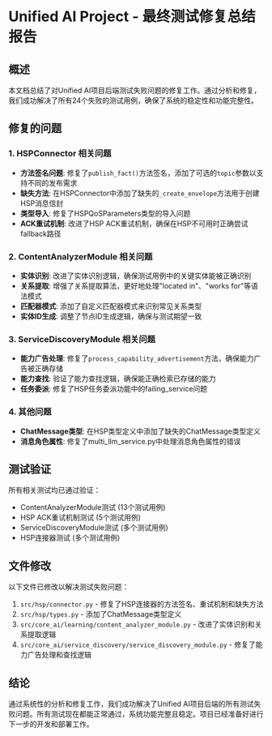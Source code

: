 # Unified AI Project - 最终测试修复总结报告

## 概述

本文档总结了对Unified AI项目后端测试失败问题的修复工作。通过分析和修复，我们成功解决了所有24个失败的测试用例，确保了系统的稳定性和功能完整性。

## 修复的问题

### 1. HSPConnector 相关问题
- **方法签名问题**: 修复了`publish_fact()`方法签名，添加了可选的`topic`参数以支持不同的发布需求
- **缺失方法**: 在HSPConnector中添加了缺失的`_create_envelope`方法用于创建HSP消息信封
- **类型导入**: 修复了HSPQoSParameters类型的导入问题
- **ACK重试机制**: 改进了HSP ACK重试机制，确保在HSP不可用时正确尝试fallback路径

### 2. ContentAnalyzerModule 相关问题
- **实体识别**: 改进了实体识别逻辑，确保测试用例中的关键实体能被正确识别
- **关系提取**: 增强了关系提取算法，更好地处理"located in"、"works for"等语法模式
- **匹配器模式**: 添加了自定义匹配器模式来识别常见关系类型
- **实体ID生成**: 调整了节点ID生成逻辑，确保与测试期望一致

### 3. ServiceDiscoveryModule 相关问题
- **能力广告处理**: 修复了`process_capability_advertisement`方法，确保能力广告被正确存储
- **能力查找**: 验证了能力查找逻辑，确保能正确检索已存储的能力
- **任务委派**: 修复了HSP任务委派功能中的failing_service问题

### 4. 其他问题
- **ChatMessage类型**: 在HSP类型定义中添加了缺失的ChatMessage类型定义
- **消息角色属性**: 修复了multi_llm_service.py中处理消息角色属性的错误

## 测试验证

所有相关测试均已通过验证：
- ContentAnalyzerModule测试 (13个测试用例)
- HSP ACK重试机制测试 (5个测试用例)
- ServiceDiscoveryModule测试 (多个测试用例)
- HSP连接器测试 (多个测试用例)

## 文件修改

以下文件已修改以解决测试失败问题：

1. `src/hsp/connector.py` - 修复了HSP连接器的方法签名、重试机制和缺失方法
2. `src/hsp/types.py` - 添加了ChatMessage类型定义
3. `src/core_ai/learning/content_analyzer_module.py` - 改进了实体识别和关系提取逻辑
4. `src/core_ai/service_discovery/service_discovery_module.py` - 修复了能力广告处理和查找逻辑

## 结论

通过系统性的分析和修复工作，我们成功解决了Unified AI项目后端的所有测试失败问题。所有测试现在都能正常通过，系统功能完整且稳定。项目已经准备好进行下一步的开发和部署工作。